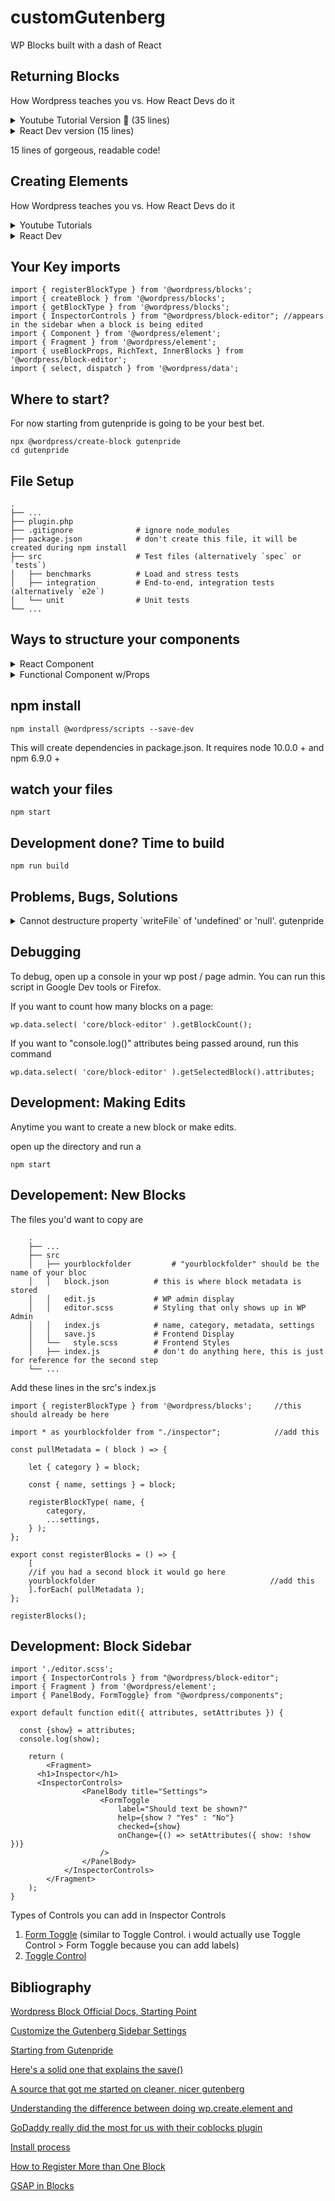 
# customGutenberg
WP Blocks built with a dash of React
 
## Returning Blocks
How Wordpress teaches you vs. How React Devs do it

<details>
  <summary>Youtube Tutorial Version 🤮 (35 lines)</summary>
  
  ```
   return el( 'div', 
     { 
        className: 'notice-box notice-' + attributes.type
     }, 
     el(
        'select', 
        {
           onChange: updateType,
           value: attributes.type,
        },
        el("option", {value: "default" }, "Default"),
        el("option", {value: "success" }, "Success"),
        el("option", {value: "danger" }, "Danger Zone")
     ),
     el(
        'input', 
        {
           type: 'text', 
           placeholder: 'Enter title here...',
           value: attributes.title,
           onChange: updateTitle,
           style: { width: '100%' }
        }
     ),
     el(
        wp.editor.RichText,
        {
           tagName: 'p',
           onChange: updateContent,
           value: attributes.content,
           placeholder: 'Enter description here...'
        }
     )   
  ); // End return
  ```
</details>


<details>
  <summary>React Dev version (15 lines)</summary>
  
 ```
   return (
      <div className={`notice-box notice` + attributes.type}>
         <div>
            <select onChange={updateType} value={attributes.type}></select>
            <option value={`default`}>Default</option>
            <option value={`success`}>Success</option>
            <option value={`danger`}>Danger</option>
         </div>
         <input type="text" 
         placeholder="Enter title here..." 
         value={attributes.title}
         onChange={updateTitle}></input>
         <RichText tagName={"p"} onChange={updateContent} value={attributes.content} placeholder={"Enter description here..."}></RichText>
    </div>
    );
  ```
  
</details>

15 lines of gorgeous, readable code!

## Creating Elements
How Wordpress teaches you vs. How React Devs do it


<details>
  <summary>Youtube Tutorials</summary>
  
```
var el = wp.element.createElement;
```
  
</details>


<details>
  <summary>React Dev</summary>
  
```
import { Component, Fragment } from '@wordpress/element';

class ButtonsEdit extends Component {
}
export default ButtonsEdit;
```
  
</details>

## Your Key imports
```
import { registerBlockType } from '@wordpress/blocks';
import { createBlock } from '@wordpress/blocks';
import { getBlockType } from '@wordpress/blocks';
import { InspectorControls } from "@wordpress/block-editor"; //appears in the sidebar when a block is being edited
import { Component } from '@wordpress/element';
import { Fragment } from '@wordpress/element';
import { useBlockProps, RichText, InnerBlocks } from '@wordpress/block-editor';
import { select, dispatch } from '@wordpress/data';
```

## Where to start?

For now starting from gutenpride is going to be your best bet.
```
npx @wordpress/create-block gutenpride
cd gutenpride
```

## File Setup
    .
    ├── ...
    ├── plugin.php
    ├── .gitignore              # ignore node_modules  
    ├── package.json            # don't create this file, it will be created during npm install  
    ├── src                     # Test files (alternatively `spec` or `tests`)
    │   ├── benchmarks          # Load and stress tests
    │   ├── integration         # End-to-end, integration tests (alternatively `e2e`)
    │   └── unit                # Unit tests
    └── ...

## Ways to structure your components

<details>
  <summary>React Component</summary>
  
```
import { Component } from '@wordpress/element';

export default class ButtonsEdit extends Component {
  render() {
    return (
      <div>
        <h1>Button Test</h1>
      </div>
    )
  }
}
```
  
</details>


<details>
  <summary>Functional Component w/Props</summary>
  
```
export default function edit ({ attributes, setAttributes }) {
  return (
    <div>
    </div>
  )
}
```
  
</details>

## npm install
`npm install @wordpress/scripts --save-dev`

This will create dependencies in package.json.
It requires node 10.0.0 + and npm 6.9.0 + 

## watch your files
`npm start`

## Development done? Time to build
`npm run build`

## Problems, Bugs, Solutions

<details>
  <summary>Cannot destructure property `writeFile` of 'undefined' or 'null'. gutenpride</summary>
  Check your node version. WP-Scripts and Guten can only run on node 10.0.0 +. you can check this with `node -v`
</details>

## Debugging
To debug, open up a console in your wp post / page admin. You can run this script in Google Dev tools or Firefox.

If you want to count how many blocks on a page:
```
wp.data.select( 'core/block-editor' ).getBlockCount();
```

If you want to "console.log()" attributes being passed around, run this command
```
wp.data.select( 'core/block-editor' ).getSelectedBlock().attributes;
```


## Development: Making Edits
Anytime you want to create a new block or make edits. 

open up the directory and run a 
```
npm start
```

## Developement: New Blocks
The files you'd want to copy are
```
    .
    ├── ...
    ├── src
    │   ├── yourblockfolder         # "yourblockfolder" should be the name of your bloc
    │   │   block.json          # this is where block metadata is stored
    │   │   edit.js             # WP admin display
    │   │   editor.scss         # Styling that only shows up in WP Admin
    │   │   index.js            # name, category, metadata, settings
    │   │   save.js             # Frontend Display
    │   └──   style.scss        # Frontend Styles
    │   ├── index.js            # don't do anything here, this is just for reference for the second step
    └── ...
 ```
Add these lines in the src's index.js
```
import { registerBlockType } from '@wordpress/blocks';     //this should already be here

import * as yourblockfolder from "./inspector";            //add this

const pullMetadata = ( block ) => {

	let { category } = block;

	const { name, settings } = block;

	registerBlockType( name, {
		category,
		...settings,
	} );
};

export const registerBlocks = () => {
	[
    //if you had a second block it would go here
    yourblockfolder                                       //add this
	].forEach( pullMetadata );
};

registerBlocks();
```

## Development: Block Sidebar
```
import './editor.scss';
import { InspectorControls } from "@wordpress/block-editor";
import { Fragment } from '@wordpress/element';
import { PanelBody, FormToggle} from "@wordpress/components";

export default function edit({ attributes, setAttributes }) {

  const {show} = attributes;
  console.log(show);

	return (
		<Fragment>
      <h1>Inspector</h1>
      <InspectorControls>
				<PanelBody title="Settings">
					<FormToggle
						label="Should text be shown?"
						help={show ? "Yes" : "No"}
						checked={show}
						onChange={() => setAttributes({ show: !show })}
					/>
				</PanelBody>
			</InspectorControls>
		</Fragment>
	);
}
```

Types of Controls you can add in Inspector Controls
1. [Form Toggle](https://developer.wordpress.org/block-editor/reference-guides/components/form-toggle/#design-guidelines) (similar to Toggle Control. i would actually use Toggle Control > Form Toggle because you can add labels)
1. [Toggle Control](https://developer.wordpress.org/block-editor/reference-guides/components/toggle-control/)

## Bibliography

[Wordpress Block Official Docs, Starting Point](https://developer.wordpress.org/block-editor/how-to-guides/)

[Customize the Gutenberg Sidebar Settings](https://wpblockz.com/tutorial/how-to-code-the-inspector-controls/)

[Starting from Gutenpride](https://developer.wordpress.org/block-editor/handbook/tutorials/create-block/wp-plugin/)

[Here's a solid one that explains the save()](https://www.youtube.com/watch?v=sYHYTk0jeE8)

[A source that got me started on cleaner, nicer gutenberg](https://wordpress.stackexchange.com/questions/346562/file-structure-and-react-setup-when-creating-multiple-gutenberg-blocks)

[Understanding the difference between doing wp.create.element and <Fragments/>](https://www.youtube.com/watch?v=jauZCeLrGFA&ab_channel=ZacGordonZacGordon)

[GoDaddy really did the most for us with their coblocks plugin](https://github.com/godaddy-wordpress/coblocks)

[Install process](https://www.youtube.com/watch?v=8Jh707tR-0c&ab_channel=ZacGordonZacGordon)

[How to Register More than One Block](https://stackoverflow.com/questions/56045886/registering-multiple-custom-gutenberg-blocks-in-a-plugin-with-webpack-build)

[GSAP in Blocks](https://www.youtube.com/watch?v=bMrI3nManuc)
